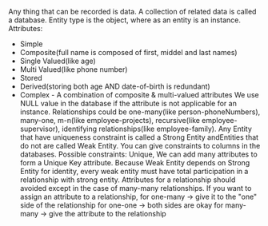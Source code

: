 Any thing that can be recorded is data.
A collection of related data is called a database.
Entity type is the object, where as an entity is an instance.
Attributes:
- Simple
- Composite(full name is composed of first, middel and last names)
- Single Valued(like age)
- Multi Valued(like phone number)
- Stored
- Derived(storing both age AND date-of-birth is redundant)
- Complex - A combination of composite & multi-valued attributes
We use NULL value in the database if the attribute is not applicable for an instance.
Relationships could be one-many(like person-phoneNumbers), many-one, m-n(like employee-projects), recursive(like employee-supervisor), identifying relationships(like employee-family).
Any Entity that have uniqueness constraint is called a Strong Entity andEntities that do not are called Weak Entity.
You can give constraints to columns in the databases.
Possible constraints: Unique, 
We can add many attributes to form a Unique Key attribute.
Because Weak Entity depends on Strong Entity for identity, every weak entity must have total participation in a relationship with strong entity.
Attributes for a relationship should avoided except in the case of many-many relationships.
If you want to assign an attribute to a relationship,
for one-many -> give it to the "one" side of the relationship
for one-one -> both sides are okay
for many-many -> give the attribute to the relationship
